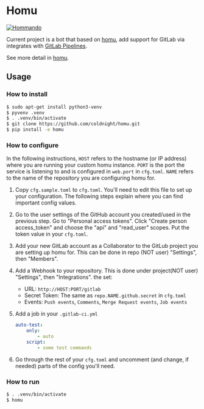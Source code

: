 # Homu

[![Hommando]][Akemi Homura]

Current project is a bot that based on [homu], add support for GitLab via integrates with [GitLab Pipelines].

[homu]: https://github.com/servo/homu
[Hommando]: https://i.imgur.com/j0jNvHF.png
[Akemi Homura]: https://wiki.puella-magi.net/Homura_Akemi
[GitLab Pipelines]: https://docs.gitlab.com/ee/ci/pipelines.html

See more detail in [homu].

## Usage

### How to install

```sh
$ sudo apt-get install python3-venv
$ pyvenv .venv
$ . .venv/bin/activate
$ git clone https://github.com/coldnight/homu.git
$ pip install -e homu
```

### How to configure

In the following instructions, `HOST` refers to the hostname (or IP address)
where you are running your custom homu instance. `PORT` is the port the service
is listening to and is configured in `web.port` in `cfg.toml`. `NAME` refers to
the name of the repository you are configuring homu for.

1. Copy `cfg.sample.toml` to `cfg.toml`. You'll need to edit this file to set up
   your configuration. The following steps explain where you can find important
   config values.

2. Go to the user settings of the GitHub account you created/used in the
   previous step. Go to "Personal access tokens". Click "Create person access\_token" and
   choose the "api" and "read\_user" scopes. Put the token value in your `cfg.toml`.

3. Add your new GitLab account as a Collaborator to the GitLub project you are
   setting up homu for. This can be done in repo (NOT user) "Settings", then
   "Members".

4. Add a Webhook to your repository. This is done under project(NOT user)
   "Settings", then "Integrations". the set:
   - URL: `http://HOST:PORT/gitlab`
   - Secret Token: The same as `repo.NAME.github.secret` in `cfg.toml`
   - Events: `Push events`, `Comments`, `Merge Request events`, `Job events`

5. Add a job in your `.gitlab-ci.yml`

   ```yaml
   auto-test:
       only:
           - auto
       script:
           - some test commands

6. Go through the rest of your `cfg.toml` and uncomment (and change, if needed)
   parts of the config you'll need.


### How to run

```sh
$ . .venv/bin/activate
$ homu
```
